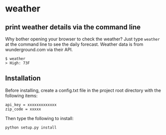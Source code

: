 weather
=======

print weather details via the command line
------------------------------------------

Why bother opening your browser to check the weather? Just type `weather` at the command line to see the daily forecast. Weather data is from wunderground.com via their API.

```
$ weather
> High: 73F
```

Installation
------------

Before installing, create a config.txt file in the project root directory with the following items:

```
api_key = xxxxxxxxxxxxx
zip_code = xxxxx
```

Then type the following to install:

```
python setup.py install
```
